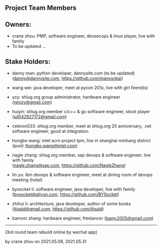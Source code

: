 Project Team Members
--------------------

## Owners:
- crane zhou: PMP, software engineer, devsecops & linux player, live with family
- To be updated ...

## Stake Holders:
- danny man: python developer, dannysite.com (to be updated)
  (danny@dannysite.com, https://github.com/manyunkai)
- wang wei: java developer, meet at pycon 201x, live with girl firend(s)
- ycy: shlug.org group administrator, hardware engineer
  (reivzy@gmail.com)
- huiyin: shlug.org member c/c++ & go software engineer, stock player
  (sd542927172@gmail.com)
- celeron533: shlug.org member, meet at shlug.org 20 anniversary, .net software engineer, good at integration.

- hongbo wang: intel acrn project tpm, live in shanghai minhang district (puxi) 
   (hongbo.wang@intel.com)
- nagle zhang: shlug.org member, sap devops & software engineer, live with family    
   (nagle.zhang@sap.com, https://github.com/NagleZhang)
- lin yu: ibm devops & software engineer, meet at dining room of devops meeting (hotel)

- bysocket li: software engineer, java developer, live with family 
   (bysocket@aliyun.com, https://github.com/BYSocket)
- zhihui li: architecture, java developer, author of some books 
   (itisaid@gmail.com, https://github.com/itisaid)
- bamvor zhang: hardware engineer, freelancer 
   (bamv2005@gmail.com)

---------------------------------------------
(3rd round team rebuild online by wechat app) 

by crane zhou on 2021.05.08, 2021.05.31
